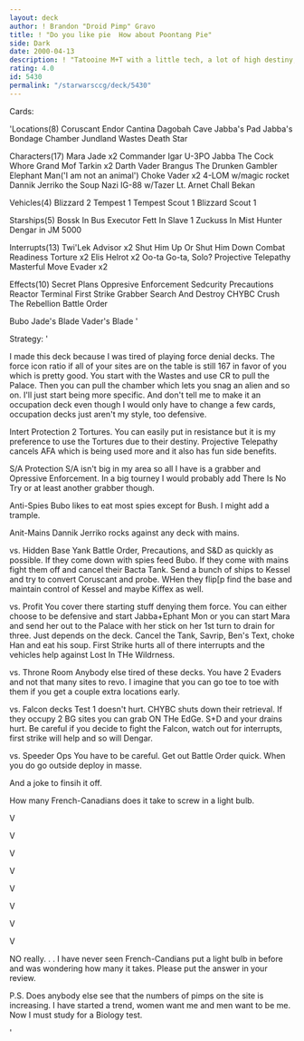 ```yaml
---
layout: deck
author: ! Brandon "Droid Pimp" Gravo
title: ! "Do you like pie  How about Poontang Pie"
side: Dark
date: 2000-04-13
description: ! "Tatooine M+T with a little tech, a lot of high destiny, and counters to pretty much everything out there."
rating: 4.0
id: 5430
permalink: "/starwarsccg/deck/5430"
---
```

Cards: 

'Locations(8)
Coruscant
Endor
Cantina
Dagobah Cave
Jabba's Pad
Jabba's Bondage Chamber
Jundland Wastes
Death Star

Characters(17)
Mara Jade x2
Commander Igar
U-3PO
Jabba The Cock Whore
Grand Mof Tarkin x2
Darth Vader
Brangus The Drunken Gambler
Elephant Man('I am not an animal')
Choke Vader x2
4-LOM w/magic rocket
Dannik Jerriko the Soup Nazi
IG-88 w/Tazer
Lt. Arnet
Chall Bekan

Vehicles(4)
Blizzard 2
Tempest 1
Tempest Scout 1
Blizzard Scout 1

Starships(5)
Bossk In Bus
Executor
Fett In Slave 1
Zuckuss In Mist Hunter
Dengar in JM 5000

Interrupts(13)
Twi'Lek Advisor x2
Shut Him Up Or Shut Him Down
Combat Readiness
Torture x2
Elis Helrot x2
Oo-ta Go-ta, Solo?
Projective Telepathy
Masterful Move
Evader x2

Effects(10)
Secret Plans
Oppresive Enforcement
Sedcurity Precautions
Reactor Terminal
First Strike
Grabber
Search And Destroy
CHYBC
Crush The Rebellion
Battle Order

Bubo
Jade's Blade
Vader's Blade
'

Strategy: '

I made this deck because I was tired of playing force denial decks.  The force icon ratio if all of your sites are on the table is still 167 in favor of you which is pretty good.  You start with the Wastes and use CR to pull the Palace.  Then you can pull the chamber which lets you snag an alien and so on.  I'll just start being more specific.  And don't tell me to make it an occupation deck even though I would only have to change a few cards, occupation decks just aren't my style, too defensive.

Intert Protection  2 Tortures.  You can easily put in resistance but it is my preference to use the Tortures due to their destiny. Projective Telepathy cancels AFA which is being used more and it also has fun side benefits.

S/A Protection  S/A isn't big in my area so all I have is a grabber and Opressive Enforcement.  In a big tourney I would probably add There Is No Try or at least another grabber though.

Anti-Spies Bubo likes to eat most spies except for Bush.  I might add a trample.

Anit-Mains  Dannik Jerriko rocks against any deck with mains.

vs. Hidden Base
Yank Battle Order, Precautions, and S&D as quickly as possible.  If they come down with spies feed Bubo.  If they come with mains fight them off and cancel their Bacta Tank.  Send a bunch of ships to Kessel and try to convert Coruscant and probe.  WHen they flip[p find the base and maintain control of Kessel and maybe Kiffex as well.

vs. Profit
You cover there starting stuff denying them force.  You can either choose to be defensive and start Jabba+Ephant Mon or you can start Mara and send her out to the Palace with her stick on her 1st turn to drain for three.  Just depends on the deck.  Cancel the Tank, Savrip, Ben's Text, choke Han and eat his soup.  First Strike hurts all of there interrupts and the vehicles help against Lost In THe Wildrness.

vs. Throne Room
Anybody else tired of these decks.  You have 2 Evaders and not that many sites to revo.  I imagine that you can go toe to toe with them if you get a couple extra locations early.

vs. Falcon decks
Test 1 doesn't hurt.  CHYBC shuts down their retrieval.  If they occupy 2 BG sites you can grab ON THe EdGe.  S+D and your drains hurt.  Be careful if you decide to fight the Falcon, watch out for interrupts, first strike will help and so will Dengar.

vs. Speeder Ops
You have to be careful.  Get out Battle Order quick.  When you do go outside deploy in masse.


And a joke to finsih it off.

How many French-Canadians does it take to screw in a light bulb.


V

V

V

V

V

V

V

V

NO really. . .	I have never seen French-Candians put a light bulb in before and was wondering how many it takes.  Please put the answer in your review.

P.S.
Does anybody else see that the numbers of pimps on the site is increasing.  I have started a trend, women want me and men want to be me.  Now I must study for a Biology test.





















'

